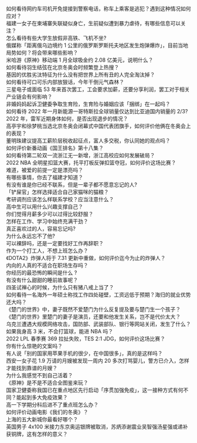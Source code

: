 如何看待网约车司机开免提接到警察电话，称车上乘客是逃犯？遇到这种情况如何应对？  
福建一女子在柬埔寨失联疑似身亡，生前疑似遭到暴力虐待，有哪些信息可以关注？  
怎么看待有些大学生放假非高铁、飞机不坐?  
俄媒称「距离俄乌边境约 1 公里的俄罗斯罗斯托夫地区发生炮弹爆炸」，目前当地局势如何？将会带来哪些影响？  
米哈游《原神》移动端 1 月全球吸金约 2.08 亿美元，说明什么？  
如何看待羽生结弦在北京冬奥会时频繁登上热搜？  
基因的优胜劣汰特征为什么没有把世界上所有丑的人完全淘汰掉？  
如何看待可口可乐内部放狠话，今年干倒元气森林？  
三星电子或面临 53 年来首次罢工，工会要求加薪，还要分享利润，罢工对于相关产业链会有何影响？  
非婚妈妈起诉卫健委争取生育险，生育险与婚姻应该「捆绑」在一起吗？  
如何看待 2022 年一月新能源一哥特斯拉全球销量仅达到比亚迪国内销量的 2/3?  
2022 年，雷军近期身体如何，是否出现退步的情况？  
高亭宇和徐梦桃当选北京冬奥会闭幕式中国代表团旗手，如何评价他俩在冬奥会上的表现？  
董明珠建议提高工薪阶层税收起征点，富人多交税，你认同她的观点吗？  
如何评价新番动画《国王排名》第十八集？  
如何看待第二轮双一流浙江无一新增，浙江高校应如何发展破局？  
2022 NBA 全明星扣篮大赛，托平打板反弹扣篮夺冠，如何评价这场比赛？  
难道，被爱的前提一定是漂亮吗？  
有哪些事情，你去了福建才知道？  
有没有谁是你已经不联系，但是一辈子都不愿意忘记的人?  
「铲屎官」怎样选择适合自己家猫咪的猫粮？  
考研调剂应该怎么样联系学校？应当注意什么？  
高中生可以用什么兴趣支撑自己？  
你们觉得月薪多少可以过得比较舒服？  
怎样在工作、学习中始终充满干劲？  
真正喜欢过的人，容易忘记吗?  
为什么永远忘不了他?  
可以裸辞吗，还是一定要找好工作再辞职？  
作为一个打工人，不想上班怎么办？  
《DOTA2》炸弹人将于 7.31 更新中重做，如何评价迄今为止的炸弹人？  
内向的人真的不适合在职场生存吗？  
你经历的最恐怖的瞬间是什么 ?  
有没有什么甜甜的睡前故事呢？  
四圣试禅心的时候，为什么只有猪八戒上当了？  
如何看待一名海外一年硕士称找工作四处碰壁，工资远低于预期？海归的就业优势还大吗？  
《楚门的世界》中，妻子既然不爱楚门为什么反复提及要与楚门生一个孩子？  
《楚门的世界》里楚门的妻子是演员，还要和他发生关系，岂不是代价太大？  
乌克兰遭遇大规模网络攻击，国防部、武装部队、银行等网站关闭，发生了什么？  
如果我身高 3 米，不会打篮球，能进 NBA 吗？  
2022 LPL 春季赛 369 拉扯失败，TES 2:1 JDG，如何评价这场比赛？  
你有什么惊艳的文案吗？  
有人说「别的国家用苹果手机的很少，在中国很多」，真的是这样吗？  
西安一女子花 1.9 万请的月嫂被发现一周内 20 多次打骂婴儿，警方已介入，怎样才能找到靠谱的月嫂？  
为什么我感觉不到自己活着？  
《原神》是不是不适合全图鉴来玩？  
国家卫健委称我国已在重点地区先行启动「序贯加强免疫」，这一接种方式有何不同？能起到多大免疫效果？  
高一下学期分科后进不了重点班怎么办？  
如何评价动画电影《我们的冬奥》？  
上海的五大新城你最看好哪个？  
英国男子 4x100 米接力东京奥运银牌被取消，苏炳添谢震业吴智强汤星强或递补获铜牌，这有怎样的意义？  
